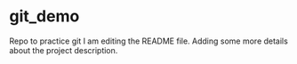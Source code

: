 # git_demo
Repo to practice git
I am editing the README file. Adding some more details about the project description.
